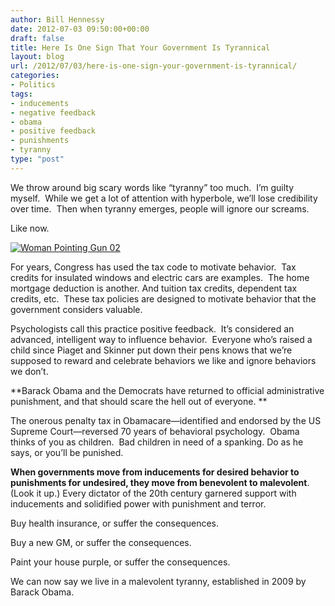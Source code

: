 ```yaml
---
author: Bill Hennessy
date: 2012-07-03 09:50:00+00:00
draft: false
title: Here Is One Sign That Your Government Is Tyrannical
layout: blog
url: /2012/07/03/here-is-one-sign-your-government-is-tyrannical/
categories:
- Politics
tags:
- inducements
- negative feedback
- obama
- positive feedback
- punishments
- tyranny
type: "post"
---
```


We throw around big scary words like “tyranny” too much.  I’m guilty myself.  While we get a lot of attention with hyperbole, we’ll lose credibility over time.  Then when tyranny emerges, people will ignore our screams.

Like now.

[![Woman Pointing Gun 02](https://ludicrite.files.wordpress.com/2012/06/woman-pointing-gun-02_thumb.jpg)
](https://ludicrite.files.wordpress.com/2012/06/woman-pointing-gun-021.jpg)

For years, Congress has used the tax code to motivate behavior.  Tax credits for insulated windows and electric cars are examples.  The home mortgage deduction is another. And tuition tax credits, dependent tax credits, etc.  These tax policies are designed to motivate behavior that the government considers valuable.

Psychologists call this practice positive feedback.  It’s considered an advanced, intelligent way to influence behavior.  Everyone who’s raised a child since Piaget and Skinner put down their pens knows that we’re supposed to reward and celebrate behaviors we like and ignore behaviors we don’t.

**Barack Obama and the Democrats have returned to official administrative punishment, and that should scare the hell out of everyone. **

The onerous penalty tax in Obamacare—identified and endorsed by the US Supreme Court—reversed 70 years of behavioral psychology.  Obama thinks of you as children.  Bad children in need of a spanking. Do as he says, or you’ll be punished.

**When governments move from inducements for desired behavior to punishments for undesired, they move from benevolent to malevolent**.  (Look it up.) Every dictator of the 20th century garnered support with inducements and solidified power with punishment and terror.

Buy health insurance, or suffer the consequences.

Buy a new GM, or suffer the consequences.

Paint your house purple, or suffer the consequences.

We can now say we live in a malevolent tyranny, established in 2009 by Barack Obama.
